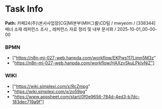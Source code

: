 # Task Info

**Path:** 카페24(주)\본사사업장\[CG]MI본부\MIH그룹\CD팀 / mwyeom / [338344] 배너 소재 레퍼런스 조사 _ 레퍼런스 자료 정리 및 내부 문서화 / 2025-10-01_00-00-00

### BPMN
- ["https://n8n-mi-027-web.hanpda.com/workflow/EKPws117Limn5M3z"
- "https://n8n-mi-027-web.hanpda.com/workflow/HAXzvSkuLPkIvNiZ"]

### WIKI
- ["https://wiki.simplexi.com/x/RcZmpg"
- "https://wiki.simplexi.com/x/zo59pg"
- "https://www.appsheet.com/start/0f0e9656-784d-4ed3-b7dc-183dec719a9f"]

